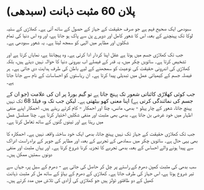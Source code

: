 # پلان 60 مثبت ذہانت (سبدھی)

سبودھی ایک صحیح فہم ہے جو صرف حقیقت کے جہاز کے حصول کے ساتھ آتی ہے۔ کھلاڑی کے ستیہ لوکا تک پہنچنے کے بعد، اس کا شعور کامل اور دوہرے پن سے پاک ہو جاتا ہے، اور وہ اس دنیا کی تمام شکلوں اور مظاہر میں الہی کو سمجھ لیتا ہے۔ یہ شعور سبودھی ہے۔

جب تک کھلاڑی جسم میں ہوتا ہے عقل اپنا کردار ادا کرتی ہے۔ وہ پہچانتا ہے، نمایاں کرتا ہے اور تشخیص کرتا ہے۔ ساتویں چکر میں، یہ قدر کے فیصلے اب بیرونی دنیا کا حوالہ نہیں دیتے ہیں، بلکہ کھلاڑی کی اندرونی حقیقت کی نوعیت کو سمجھنے کے لیے باطن کی طرف ہدایت دی جاتی ہے۔ ہر فیصلہ جسم کے کیمیائی عمل میں تبدیلی پیدا کرتا ہے۔ ان ریاستوں کو احساسات کے نام سے جانا جاتا ہے۔

جب کوئی کھلاڑی کائناتی شعور تک پہنچ جاتا ہے تو گیم بورڈ پر ان کی علامت (جو ان کے جسم کی نمائندگی کرتی ہے) اپنا معنی کھو بیٹھتی ہے۔ لیکن جب تک وہ فیلڈ 68 تک نہیں پہنچ جاتا، شعور کے چار پہلو - بدھی، مانس، چٹّا اور احمکار - کام کرتے رہتے ہیں۔ احمکار اپنے منفی اظہار میں خود غرضی بن جاتا ہے۔ بدھی بھی مثبت اور منفی شکلیں اختیار کرتا ہے۔ چٹا مسلسل عمل میں رہتا ہے اور تینوں گنوں کے ساتھ تعامل کرتا ہے۔

جب تک کھلاڑی حقیقت کے جہاز تک نہیں پہنچ جاتا، بدھی ایک خود ساختہ واقعہ نہیں ہے۔ احمکارہ کا بھی یہی حال ہے۔ ساتویں چکر میں سمادھی کے تجربے کے بعد، اور مظاہر کے جوہر کے براہ راست ادراک سے پیدا ہونے والے احساس کے بعد، بدھی تجربے کا تجزیہ کرنا شروع کرتا ہے۔ اور یہاں مثبت اور منفی دونوں سمتیں ممکن ہیں۔

سب بدھی کی مثبت کمپن دھرم کے راستے پر چل کر حاصل کی جاتی ہے - دھرم کے سیل پر، جہاں سے تیر شروع ہوتا ہے، اس جہاز کی طرف جاتا ہے۔ کھلاڑی کے دھرم کے بہاؤ کے ساتھ مل کر مثبت ذہانت کھیل کے دو طاقتور ٹولز ہیں جو کھلاڑی کی آزادی کی تلاش میں مدد کرتے ہیں۔
